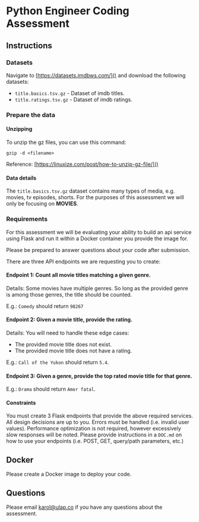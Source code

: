 # Python Engineer Coding Assessment

## Instructions

### Datasets

Navigate to [https://datasets.imdbws.com/]() and download the following datasets:

- `title.basics.tsv.gz` - Dataset of imdb titles.
- `title.ratings.tsv.gz` - Dataset of imdb ratings.

### Prepare the data

#### Unzipping

To unzip the gz files, you can use this command:

`gzip -d <filename>`

Reference: [https://linuxize.com/post/how-to-unzip-gz-file/]()

#### Data details

The `title.basics.tsv.gz` dataset contains many types of media, e.g. movies, tv episodes, shorts. For the purposes of
this assessment we will only be focusing on **MOVIES**.

### Requirements

For this assessment we will be evaluating your ability to build an api service using Flask and run it within a Docker container you provide the image for.

Please be prepared to answer questions about your code after submission.

There are three API endpoints we are requesting you to create:

#### Endpoint 1: Count all movie titles matching a given genre.

Details: Some movies have multiple genres. So long as the provided genre is among those genres, the title should be counted.

E.g.: `Comedy` should return `98267`

#### Endpoint 2: Given a movie title, provide the rating.

Details: You will need to handle these edge cases:

- The provided movie title does not exist.
- The provided movie title does not have a rating.

E.g.: `Call of the Yukon` should return `5.4`.

#### Endpoint 3: Given a genre, provide the top rated movie title for that genre.

E.g.: `Drama` should return `Amor fatal`.

#### Constraints

You must create 3 Flask endpoints that provide the above required services. All design decisions are up to you.
Errors must be handled (i.e. invalid user values).
Performance optimization is not required, however excessively slow responses will be noted. Please provide
instructions in a `DOC.md` on how to use your endpoints (i.e. POST, GET, query/path parameters, etc.)

## Docker

Please create a Docker image to deploy your code.

## Questions
Please email karol@ulap.co if you have any questions about the assessment.
